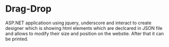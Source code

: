 # Drag-Drop
ASP.NET applicatioon using jquery, underscore and interact to create designer which is showing html elements which are declcared in JSON file and allows to modify their size and position on the webstie. After that it can be printed.
